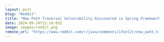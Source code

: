 ```yaml
---
layout: post
blog: "Reddit"
title: "New Path Traversal Vulnerability Discovered in Spring Framework: CVE-2024-38816"
date: 2024-09-24T21:14:03Z
image: images/reddit.png
remote_url: "https://www.reddit.com/r/java/comments/1fonl2r/new_path_traversal_vulnerability_discovered_in/"
---
```


